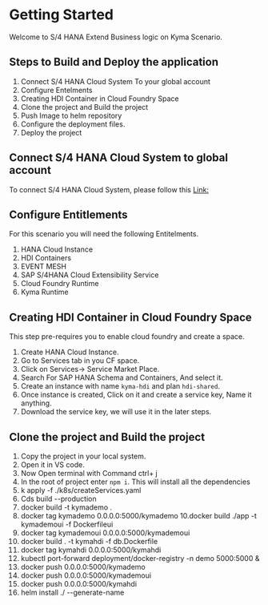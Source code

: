 # Getting Started
 
Welcome to S/4 HANA Extend Business logic on Kyma Scenario. 

## Steps to Build and Deploy the application

1. Connect S/4 HANA Cloud System To your global account
2. Configure Entelments 
3. Creating HDI Container in Cloud Foundry Space
4. Clone the project and Build the project
6. Push Image to helm repository
7. Configure the deployment files.
8. Deploy the project


## Connect S/4 HANA Cloud System to global account 
To connect S/4 HANA Cloud System, please follow this [Link:](https://help.sap.com/viewer/65de2977205c403bbc107264b8eccf4b/Cloud/en-US/2ffdaff0f1454acdb046876045321c91.html)

## Configure Entitlements
For this scenario you will need the following Entitelments.
1. HANA Cloud Instance
2. HDI Containers
3. EVENT MESH
4. SAP S/4HANA Cloud Extensibility Service
5. Cloud Foundry Runtime
6. Kyma Runtime

## Creating HDI Container in Cloud Foundry Space
This step pre-requires you to enable cloud foundry and create a space. 
1. Create HANA Cloud Instance.
2. Go to Services tab in you CF space.
3. Click on Services-> Service Market Place.
4. Search For SAP HANA Schema and Containers, And select it.
5. Create an instance with name ``kyma-hdi`` and plan ``hdi-shared``.
6. Once instance is created, Click on it and create a service key, Name it anything.
7. Download the service key, we will use it in the later steps.


## Clone the project and Build the project
1. Copy the project in your local system.
2. Open it in VS code.
4. Now Open terminal with Command ctrl+ j
5. In the root of project enter `npm i`. This will install all the dependencies
6. k apply -f ./k8s/createServices.yaml
7. Cds build --production
8. docker build -t kymademo .
9. docker tag kymademo 0.0.0.0:5000/kymademo
10.docker build ./app -t kymademoui -f Dockerfileui
11. docker tag kymademoui 0.0.0.0:5000/kymademoui	
12. docker build . -t kymahdi -f db.Dockerfile
13. docker tag kymahdi 0.0.0.0:5000/kymahdi 	
14. kubectl port-forward deployment/docker-registry -n demo 5000:5000 &
15. docker push 0.0.0.0:5000/kymademo
16. docker push 0.0.0.0:5000/kymademoui
17. docker push 0.0.0.0:5000/kymahdi
18. helm install ./ --generate-name
 
 





